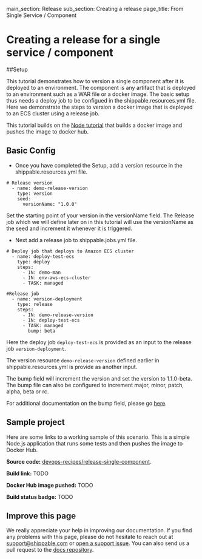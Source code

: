 main_section: Release
sub_section: Creating a release
page_title: From Single Service / Component

# Creating a release for a single service / component

##Setup

This tutorial demonstrates how to version a single component after it is deployed to an environment. The component is any artifact that is deployed to an environment such as a WAR file or a docker image. The basic setup thus needs a deploy job to be configued in the shippable.resources.yml file. Here we demonstrate the steps to version a docker image that is deployed to an ECS cluster using a release job.

This tutorial builds on the [Node tutorial](https://github.com/devops-recipes/push-docker-hub) that builds a docker image and pushes the image to docker hub. 

## Basic Config

- <i class="ion-ios-minus-empty"></i>Once you have completed the Setup, add a version resource in the shippable.resources.yml file.
```
# Release version
  - name: demo-release-version
    type: version
    seed:
      versionName: "1.0.0"
```
Set the starting point of your version in the versionName field. The Release job which we will define later on in this tutorial will use the versionName as the seed and increment it whenever it is triggered.  


- <i class="ion-ios-minus-empty"></i>Next add a release job to shippable.jobs.yml file.
```
# Deploy job that deploys to Amazon ECS cluster
  - name: deploy-test-ecs
    type: deploy
    steps:
      - IN: demo-man
      - IN: env-aws-ecs-cluster
      - TASK: managed

#Release job
  - name: version-deployment
    type: release
    steps:
      - IN: demo-release-version
      - IN: deploy-test-ecs
      - TASK: managed
        bump: beta 
```

Here the deploy job `deploy-test-ecs` is provided as an input to the release job `version-deployment`.

The version resource `demo-release-version` defined earlier in shippable.resources.yml is provide as another input.

The bump field will increment the version and set the version to 1.1.0-beta. The bump file can also be configured to increment major, minor, patch, alpha, beta or rc.

For additional documentation on the bump field, please go [here](http://docs.shippable.com/pipelines/jobs/release/).

## Sample project

Here are some links to a working sample of this scenario. This is a simple Node.js application that runs some tests and then pushes
the image to Docker Hub.

**Source code:**  [devops-recipes/release-single-component](https://github.com/devops-recipes/release-single-component).

**Build link:** TODO

**Docker Hub image pushed:** TODO

**Build status badge:** TODO

## Improve this page

We really appreciate your help in improving our documentation. If you find any problems with this page, please do not hesitate to reach out at [support@shippable.com](mailto:support@shippable.com) or [open a support issue](https://www.github.com/Shippable/support/issues). You can also send us a pull request to the [docs repository](https://www.github.com/Shippable/docs).

